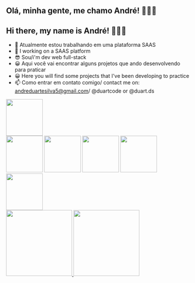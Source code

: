 ## Olá, minha gente, me chamo André! 🙋🏾‍♂️
## Hi there, my name is André! 🙋🏾‍♂️

- 🔭 Atualmente estou trabalhando em uma plataforma SAAS
- 🔭 I working on a SAAS platform
- 😎 Sou/i'm dev web full-stack
- 😀 Aqui você vai encontrar alguns projetos que ando desenvolvendo para praticar
- 😀 Here you will find some projects that I've been developing to practice
- 📫 Como entrar em contato comigo/ contact me on: andreduartesilva5@gmail.com/ @duartcode or @duart.ds

<img width="100" src="https://github.com/andredevelop/andreduarte/assets/73521282/afa06316-394b-4b2f-9875-3c0c3a9cd9f9" />
<div>
<img width="100" src="https://cdn.jsdelivr.net/gh/devicons/devicon/icons/php/php-plain.svg" />
<img width="100" src="https://cdn.jsdelivr.net/gh/devicons/devicon/icons/css3/css3-plain-wordmark.svg" />
<img width="100" src="https://cdn.jsdelivr.net/gh/devicons/devicon/icons/html5/html5-plain-wordmark.svg" />
<img width="100" src="https://cdn.jsdelivr.net/gh/devicons/devicon/icons/javascript/javascript-original.svg" />
<img width="100" src="https://cdn.jsdelivr.net/gh/devicons/devicon/icons/jquery/jquery-plain-wordmark.svg" />
</div>
<div>
<a href="https://github.com/andredevelop">
<img height="180em" src="https://github-readme-stats.vercel.app/api/top-langs/?username=andredevelop&layout=compact&langs_count=7&theme=dracula"/>
<img height="180em" src="https://github-readme-stats.vercel.app/api?username=andredevelop&show_icons=true&theme=dracula&include_all_commits=true&count_private=true"/>
</div>


